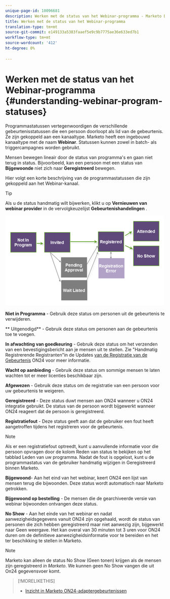 ```yaml
---
unique-page-id: 10096681
description: Werken met de status van het Webinar-programma - Marketo Docs - Productdocumentatie
title: Werken met de status van het Webinar-programma
translation-type: tm+mt
source-git-commit: e149133a5383faaef5e9c9b7775ae36e633ed7b1
workflow-type: tm+mt
source-wordcount: '412'
ht-degree: 0%

---
```



# Werken met de status van het Webinar-programma {#understanding-webinar-program-statuses}

Programmastatussen vertegenwoordigen de verschillende gebeurtenisstatussen die een persoon doorloopt als lid van de gebeurtenis. Ze zijn gekoppeld aan een kanaaltype. Marketo heeft een ingebouwd kanaaltype met de naam **Webinar**. Statussen kunnen zowel in batch- als triggercampagnes worden gebruikt.

Mensen bewegen lineair door de status van programma&#39;s en gaan niet terug in status. Bijvoorbeeld, kan een persoon met een status van **Bijgewoonde** niet zich naar **Geregistreerd** bewegen.

Hier volgt een korte beschrijving van de programmastatussen die zijn gekoppeld aan het Webinar-kanaal.

>[!TIP]
>
>Als u de status handmatig wilt bijwerken, klikt u op **Vernieuwen van webinar provider** in de vervolgkeuzelijst **Gebeurtenishandelingen** .

![](assets/image2015-12-17-13-3a52-3a39.png)

**Niet in Programma** - Gebruik deze status om personen uit de gebeurtenis te verwijderen.

** Uitgenodigd** - Gebruik deze status om personen aan de gebeurtenis toe te voegen.

**In afwachting van goedkeuring** - Gebruik deze status om het verzenden van een bevestigingsbericht aan je mensen uit te stellen. Zie &quot;Handmatig Registrerende Registranten&quot;in de Updates [van de Registratie van de Gebeurtenis](on24-event-registration-updates.md) ON24 voor meer informatie.

**Wacht op aanbieding** - Gebruik deze status om sommige mensen te laten wachten tot er meer licenties beschikbaar zijn.

**Afgewezen** - Gebruik deze status om de registratie van een persoon voor uw gebeurtenis te weigeren.

**Geregistreerd** - Deze status duwt mensen aan ON24 wanneer u ON24 integratie gebruikt. De status van de persoon wordt bijgewerkt wanneer ON24 reageert dat de persoon is geregistreerd.

**Registratiefout** - Deze status geeft aan dat de gebruiker een fout heeft aangetroffen tijdens het registreren voor de gebeurtenis.

>[!NOTE]
>
>Als er een registratiefout optreedt, kunt u aanvullende informatie voor die persoon opvragen door de kolom Reden van status te bekijken op het tabblad Leden van uw programma. Nadat de fout is opgelost, kunt u de programmastatus van de gebruiker handmatig wijzigen in Geregistreerd binnen Marketo.

**Bijgewoond**- Aan het eind van het webinar, keert ON24 een lijst van mensen terug die bijwoonden. Deze status wordt automatisch naar Marketo getrokken.

**Bijgewoond op bestelling** - De mensen die de gearchiveerde versie van webinar bijwoonden ontvangen deze status.

**No Show** - Aan het einde van het webinar en nadat aanwezigheidsgegevens vanuit ON24 zijn opgehaald, wordt de status van personen die zich hebben geregistreerd maar niet aanwezig zijn, bijgewerkt naar Geen weergave. Het kan overal van 30 minuten tot 3 uren voor ON24 duren om de definitieve aanwezigheidsinformatie voor te bereiden en het ter beschikking te stellen in Marketo.

>[!NOTE]
>
>Marketo kan alleen de status No Show (Geen tonen) krijgen als de mensen zijn geregistreerd *in Marketo*. We kunnen geen No Show vangen die uit On24 gegevensvoer komt.

>[!MORELIKETHIS]
>
>* [Inzicht in Marketo ON24-adaptergebeurtenissen](understanding-marketo-on24-adapter-events.md)

>




